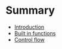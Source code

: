 # Summary

- [Introduction](./chapter_1.md)
- [Built in functions](./chapter_2.md)
- [Control flow](./chapter_3.md)
